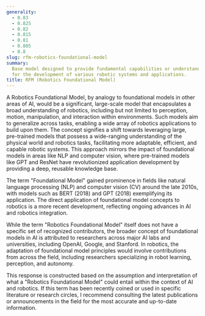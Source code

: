 ```yaml
---
generality:
  - 0.83
  - 0.825
  - 0.82
  - 0.815
  - 0.81
  - 0.805
  - 0.8
slug: rfm-robotics-foundational-model
summary:
  Base model designed to provide fundamental capabilities or understanding
  for the development of various robotic systems and applications.
title: RFM (Robotics Foundational Model)
---
```


A Robotics Foundational Model, by analogy to foundational models in other areas of AI, would be a significant, large-scale model that encapsulates a broad understanding of robotics, including but not limited to perception, motion, manipulation, and interaction within environments. Such models aim to generalize across tasks, enabling a wide array of robotics applications to build upon them. The concept signifies a shift towards leveraging large, pre-trained models that possess a wide-ranging understanding of the physical world and robotics tasks, facilitating more adaptable, efficient, and capable robotic systems. This approach mirrors the impact of foundational models in areas like NLP and computer vision, where pre-trained models like GPT and ResNet have revolutionized application development by providing a deep, reusable knowledge base.

The term "Foundational Model" gained prominence in fields like natural language processing (NLP) and computer vision (CV) around the late 2010s, with models such as BERT (2018) and GPT (2018) exemplifying its application. The direct application of foundational model concepts to robotics is a more recent development, reflecting ongoing advances in AI and robotics integration.

While the term "Robotics Foundational Model" itself does not have a specific set of recognized contributors, the broader concept of foundational models in AI is attributed to researchers across major AI labs and universities, including OpenAI, Google, and Stanford. In robotics, the adaptation of foundational model principles would involve contributions from across the field, including researchers specializing in robot learning, perception, and autonomy.

This response is constructed based on the assumption and interpretation of what a "Robotics Foundational Model" could entail within the context of AI and robotics. If this term has been recently coined or used in specific literature or research circles, I recommend consulting the latest publications or announcements in the field for the most accurate and up-to-date information.
